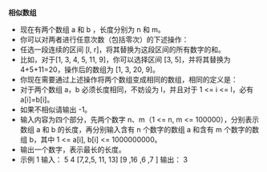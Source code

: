   **相似数组**

 * 现在有两个数组 a 和 b ，长度分别为 n 和 m。
 * 你可以对两者进行任意次数（包括零次）的下述操作：
 * 任选一段连续的区间 [l, r]，将其替换为这段区间的所有数字的和。
 * 比如，对于[1, 3, 4, 5, 11, 9]，你可以选择区间 [3, 5]，并将其替换为 4+5+11=20，操作后的数组为 [1, 3, 20, 9]。
 * 你现在需要通过上述操作将两个数组变成相同的数组，相同的定义是：
 * 对于两个数组 a，b 必须长度相同，不妨设为 l，并且对于 1 <= i <= l，必有 a[i]=b[i]。
 * 如果不相似请输出 -1。
 * 输入内容为四个部分，先两个数字 n、m（1 <= n, m <= 100000），分别表示数组 a 和 b 的长度，再分别输入含有 n 个数字的数组 a 和含有 m 个数字的数组 b，其中 1 <= a[i], b[i] <= 1000000000。
 * 输出一个数字，表示最长的长度。
 * 示例 1
 输入：
5
4
[7,2,5, 11, 13]
[9 ,16 ,6 ,7 ]
输出：
3
